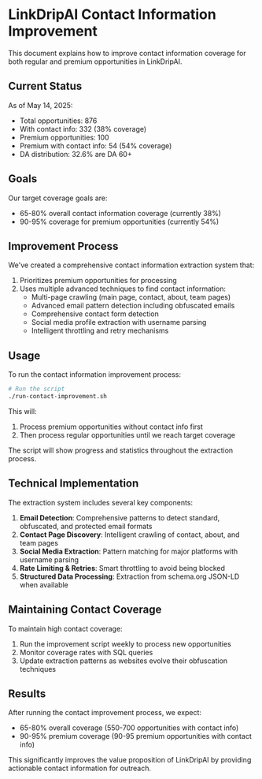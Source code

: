 # LinkDripAI Contact Information Improvement

This document explains how to improve contact information coverage for both regular and premium opportunities in LinkDripAI.

## Current Status

As of May 14, 2025:
- Total opportunities: 876
- With contact info: 332 (38% coverage)
- Premium opportunities: 100
- Premium with contact info: 54 (54% coverage)
- DA distribution: 32.6% are DA 60+

## Goals

Our target coverage goals are:
- 65-80% overall contact information coverage (currently 38%)
- 90-95% coverage for premium opportunities (currently 54%)

## Improvement Process

We've created a comprehensive contact information extraction system that:

1. Prioritizes premium opportunities for processing
2. Uses multiple advanced techniques to find contact information:
   - Multi-page crawling (main page, contact, about, team pages)
   - Advanced email pattern detection including obfuscated emails
   - Comprehensive contact form detection
   - Social media profile extraction with username parsing
   - Intelligent throttling and retry mechanisms

## Usage

To run the contact information improvement process:

```bash
# Run the script
./run-contact-improvement.sh
```

This will:
1. Process premium opportunities without contact info first
2. Then process regular opportunities until we reach target coverage

The script will show progress and statistics throughout the extraction process.

## Technical Implementation

The extraction system includes several key components:

1. **Email Detection**: Comprehensive patterns to detect standard, obfuscated, and protected email formats
2. **Contact Page Discovery**: Intelligent crawling of contact, about, and team pages
3. **Social Media Extraction**: Pattern matching for major platforms with username parsing
4. **Rate Limiting & Retries**: Smart throttling to avoid being blocked
5. **Structured Data Processing**: Extraction from schema.org JSON-LD when available

## Maintaining Contact Coverage

To maintain high contact coverage:

1. Run the improvement script weekly to process new opportunities
2. Monitor coverage rates with SQL queries
3. Update extraction patterns as websites evolve their obfuscation techniques

## Results

After running the contact improvement process, we expect:
- 65-80% overall coverage (550-700 opportunities with contact info)
- 90-95% premium coverage (90-95 premium opportunities with contact info)

This significantly improves the value proposition of LinkDripAI by providing actionable contact information for outreach.